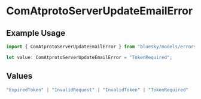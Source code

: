 # ComAtprotoServerUpdateEmailError

## Example Usage

```typescript
import { ComAtprotoServerUpdateEmailError } from "bluesky/models/errors";

let value: ComAtprotoServerUpdateEmailError = "TokenRequired";
```

## Values

```typescript
"ExpiredToken" | "InvalidRequest" | "InvalidToken" | "TokenRequired"
```